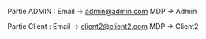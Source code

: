 Partie ADMIN :
Email -> admin@admin.com
MDP -> Admin

Partie Client :
Email -> client2@client2.com
MDP -> Client2
